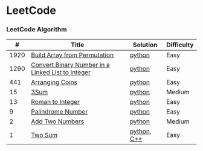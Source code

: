 LeetCode
========

### LeetCode Algorithm

| #    | Title                                                                                                                                  | Solution                                                                               | Difficulty |
|------|----------------------------------------------------------------------------------------------------------------------------------------|----------------------------------------------------------------------------------------|------------|
| 1920 | [Build Array from Permutation](https://leetcode.com/problems/build-array-from-permutation/)                                            | [python](Algorithms/python/BuildArrayfromPermutation/BuildArrayfromPermutation.py)     | Easy       |
| 1290 | [Convert Binary Number in a Linked List to Integer](https://leetcode.com/problems/convert-binary-number-in-a-linked-list-to-integer/)  | [python](Algorithms/python/1290.ConvertBinaryNumberinaLinkedListtoInteger.py)          | Easy       |
| 441  | [Arranging Coins](https://leetcode.com/problems/arranging-coins/)                                                                      | [python](Algorithms/python/441-arranging-coins.py)                                     | Easy       |
| 15   | [3Sum](https://leetcode.com/problems/3sum/)                                                                                            | [python](Algorithms/python/3Sum.py)                                                    | Medium     |
| 13   | [ Roman to Integer](https://leetcode.com/problems/roman-to-integer/)                                                                   | [python](Algorithms/python/RomanToInteger/roman2integer.py)                            | Easy       |
| 9    | [Palindrome Number](https://leetcode.com/problems/palindrome-number)                                                                   | [python](Algorithms/python/PalindromeNumber/PalindromeNumber.py)                       | Easy       |
| 2    | [Add Two Numbers](https://leetcode.com/problems/add-two-numbers/)                                                                      | [python](Algorithms/python/AddTwoNumbers/AddTwoNumbers.py)                             | Medium     |
| 1    | [Two Sum](https://leetcode.com/problems/two-sum/)                                                                                      | [python](Algorithms/python/TwoSum/Two_Sum.py), [C++](Algorithms/C++/TwoSum/twoSum.cpp) | Easy       | 



 